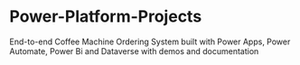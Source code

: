 # Power-Platform-Projects
End-to-end Coffee Machine Ordering System built with Power Apps, Power Automate, Power Bi and Dataverse with demos and documentation
